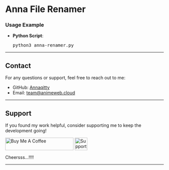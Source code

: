 # Anna File Renamer

<h3>Usage Example</h3>
<ul>
    <li><strong>Python Script</strong>:
        <pre>python3 anna-renamer.py</pre>
    </li>
</ul>

<hr>

<h2>Contact</h2>
<p>For any questions or support, feel free to reach out to me:</p>
<ul>
    <li>GitHub: <a href="https://github.com/annaqitty">Annaqitty</a></li>
    <li>Email: <a href="mailto:team@animeweb.cloud">team@animeweb.cloud</a></li>
</ul>

<hr>

<h2>Support</h2>
<p>If you found my work helpful, consider supporting me to keep the development going!</p>

<p>
    <!-- Buy Me a Coffee Button -->
    <a href="https://paypal.me/chuakerz?country.x=ID&locale.x=id_ID" target="_blank" style="text-decoration: none;">
        <img align="center" src="https://www.buymeacoffee.com/assets/img/custom_images/yellow_img.png" alt="Buy Me A Coffee" height="40" width="217" />
        <img align="center" src="https://www.paypalobjects.com/webstatic/en_US/i/buttons/pp-acceptance-medium.png" alt="Support via PayPal" height="40" />
    </a>
</p>

<p>
    <!-- PayPal Button -->
    <a href="https://wa.me/62895405001522" target="_blank" style="text-decoration: none;">Cheersss...!!!!</a>
</p>

<hr>
